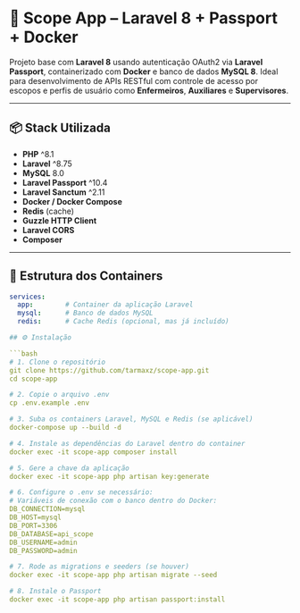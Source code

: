 # 🚀 Scope App – Laravel 8 + Passport + Docker

Projeto base com **Laravel 8** usando autenticação OAuth2 via **Laravel Passport**, containerizado com **Docker** e banco de dados **MySQL 8**. Ideal para desenvolvimento de APIs RESTful com controle de acesso por escopos e perfis de usuário como **Enfermeiros**, **Auxiliares** e **Supervisores**.

---

## 📦 Stack Utilizada

- **PHP** ^8.1
- **Laravel** ^8.75
- **MySQL** 8.0
- **Laravel Passport** ^10.4
- **Laravel Sanctum** ^2.11
- **Docker / Docker Compose**
- **Redis** (cache)
- **Guzzle HTTP Client**
- **Laravel CORS**
- **Composer**

---

## 📁 Estrutura dos Containers

```yaml
services:
  app:        # Container da aplicação Laravel
  mysql:      # Banco de dados MySQL
  redis:      # Cache Redis (opcional, mas já incluído)

## ⚙️ Instalação

```bash
# 1. Clone o repositório
git clone https://github.com/tarmaxz/scope-app.git
cd scope-app

# 2. Copie o arquivo .env
cp .env.example .env

# 3. Suba os containers Laravel, MySQL e Redis (se aplicável)
docker-compose up --build -d

# 4. Instale as dependências do Laravel dentro do container
docker exec -it scope-app composer install

# 5. Gere a chave da aplicação
docker exec -it scope-app php artisan key:generate

# 6. Configure o .env se necessário:
# Variáveis de conexão com o banco dentro do Docker:
DB_CONNECTION=mysql
DB_HOST=mysql
DB_PORT=3306
DB_DATABASE=api_scope
DB_USERNAME=admin
DB_PASSWORD=admin

# 7. Rode as migrations e seeders (se houver)
docker exec -it scope-app php artisan migrate --seed

# 8. Instale o Passport
docker exec -it scope-app php artisan passport:install
